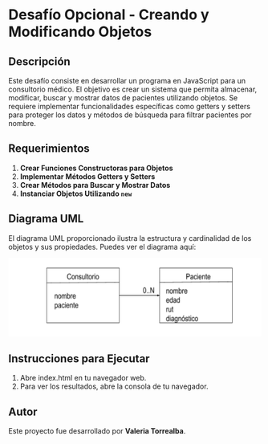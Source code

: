 # Desafío Opcional - Creando y Modificando Objetos

## Descripción

Este desafío consiste en desarrollar un programa en JavaScript para un consultorio médico. El objetivo es crear un sistema que permita almacenar, modificar, buscar y mostrar datos de pacientes utilizando objetos. Se requiere implementar funcionalidades específicas como getters y setters para proteger los datos y métodos de búsqueda para filtrar pacientes por nombre.

## Requerimientos

1. **Crear Funciones Constructoras para Objetos**
2. **Implementar Métodos Getters y Setters**
3. **Crear Métodos para Buscar y Mostrar Datos**
4. **Instanciar Objetos Utilizando `new`**

## Diagrama UML

El diagrama UML proporcionado ilustra la estructura y cardinalidad de los objetos y sus propiedades. Puedes ver el diagrama aquí:

![uml](assets/screenshot/uml.png)

## Instrucciones para Ejecutar

1. Abre index.html en tu navegador web.
2. Para ver los resultados, abre la consola de tu navegador.

## Autor

Este proyecto fue desarrollado por **Valeria Torrealba**.
